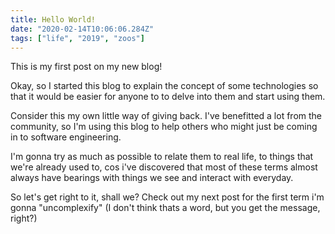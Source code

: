 ```yaml
---
title: Hello World!
date: "2020-02-14T10:06:06.284Z"
tags: ["life", "2019", "zoos"]
---
```


This is my first post on my new blog!

Okay, so I started this blog to explain the concept of some technologies so that it would be easier for anyone to to delve into them and start using them.  

Consider this my own little way of giving back. I've benefitted a lot from the community, so I'm using this blog to help others who might just be coming in to software engineering.

I'm gonna try as much as possible to relate them to real life, to things that we're already used to, cos i've discovered that most of these terms almost always have bearings with things we see and interact with everyday.

So let's get right to it, shall we? Check out my next post for the first term i'm gonna "uncomplexify" (I don't think thats a word, but you get the message, right?)
